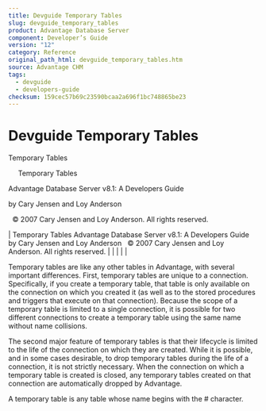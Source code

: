 ```yaml
---
title: Devguide Temporary Tables
slug: devguide_temporary_tables
product: Advantage Database Server
component: Developer’s Guide
version: "12"
category: Reference
original_path_html: devguide_temporary_tables.htm
source: Advantage CHM
tags:
  - devguide
  - developers-guide
checksum: 159cec57b69c23590bcaa2a696f1bc748865be23
---
```


# Devguide Temporary Tables

Temporary Tables

     Temporary Tables

Advantage Database Server v8.1: A Developers Guide

by Cary Jensen and Loy Anderson

  © 2007 Cary Jensen and Loy Anderson. All rights reserved.

| Temporary Tables  Advantage Database Server v8.1: A Developers Guide  by Cary Jensen and Loy Anderson    © 2007 Cary Jensen and Loy Anderson. All rights reserved. |  |  |  |  |

Temporary tables are like any other tables in Advantage, with several important differences. First, temporary tables are unique to a connection. Specifically, if you create a temporary table, that table is only available on the connection on which you created it (as well as to the stored procedures and triggers that execute on that connection). Because the scope of a temporary table is limited to a single connection, it is possible for two different connections to create a temporary table using the same name without name collisions.

The second major feature of temporary tables is that their lifecycle is limited to the life of the connection on which they are created. While it is possible, and in some cases desirable, to drop temporary tables during the life of a connection, it is not strictly necessary. When the connection on which a temporary table is created is closed, any temporary tables created on that connection are automatically dropped by Advantage.

A temporary table is any table whose name begins with the # character.
